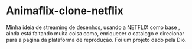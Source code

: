 # Animaflix-clone-netflix
Minha ideia de streaming de desenhos, usando a NETFLIX como base , ainda está faltando muita coisa como, enriquecer o catalogo e direcionar para a pagina da  plataforma de reprodução.
Foi um projeto dado pela Dio.
